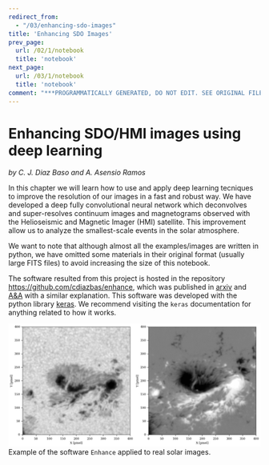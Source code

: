 ```yaml
---
redirect_from:
  - "/03/enhancing-sdo-images"
title: 'Enhancing SDO Images'
prev_page:
  url: /02/1/notebook
  title: 'notebook'
next_page:
  url: /03/1/notebook
  title: 'notebook'
comment: "***PROGRAMMATICALLY GENERATED, DO NOT EDIT. SEE ORIGINAL FILES IN /notebooks***"
---
```

Enhancing SDO/HMI images using deep learning
============================================
*by C. J. Diaz Baso and A. Asensio Ramos*


In this chapter we will learn how to use and apply deep learning tecniques to improve the resolution of our images in a fast and robust way. We have developed a deep fully convolutional neural network which deconvolves and super-resolves continuum images and magnetograms observed with the Helioseismic and Magnetic Imager (HMI) satellite. This improvement allow us to analyze the smallest-scale events in the solar atmosphere.

We want to note that although almost all the examples/images are written in python, we have omitted some materials in their original format (usually large FITS files) to avoid increasing the size of this notebook.

The software resulted from this project is hosted in the repository https://github.com/cdiazbas/enhance, which was published in [arxiv](https://arxiv.org/pdf/1706.02933.pdf) and [A&A](https://www.aanda.org/articles/aa/pdf/2018/06/aa31344-17.pdf) with a similar explanation. This software was developed with the python library [keras](https://keras.io/). We recommend visiting the `keras` documentation for anything related to how it works.

![example](1/docs/imagen.gif)
Example of the software `Enhance` applied to real solar images.
